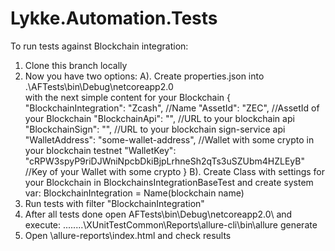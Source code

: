 # Lykke.Automation.Tests
To run tests against Blockchain integration:
1. Clone this branch locally
2. Now you have two options:
A). Create properties.json into .\AFTests\bin\Debug\netcoreapp2.0\
with the next simple content for your Blockchain
{
  "BlockchainIntegration": "Zcash", //Name
  "AssetId": "ZEC", //AssetId of your Blockchain
  "BlockchainApi": "", //URL to your blockchain api
  "BlockchainSign": "", //URL to your blockchain sign-service api
  "WalletAddress": "some-wallet-address", //Wallet with some crypto in your blockchain testnet
  "WalletKey": "cRPW3spyP9riDJWniNpcbDkiBjpLrhneSh2qTs3uSZUbm4HZLEyB" //Key of your Wallet with some crypto
}
B). Create Class with settings for your Blockchain in BlockchainsIntegrationBaseTest and create system var: BlockchainIntegration = Name(blockchain name)
3. Run tests with filter "BlockchainIntegration"
4. After all tests done open AFTests\bin\Debug\netcoreapp2.0\ and execute: 
..\..\..\..\XUnitTestCommon\Reports\allure-cli\bin\allure generate
5. Open \allure-reports\index.html and check results
